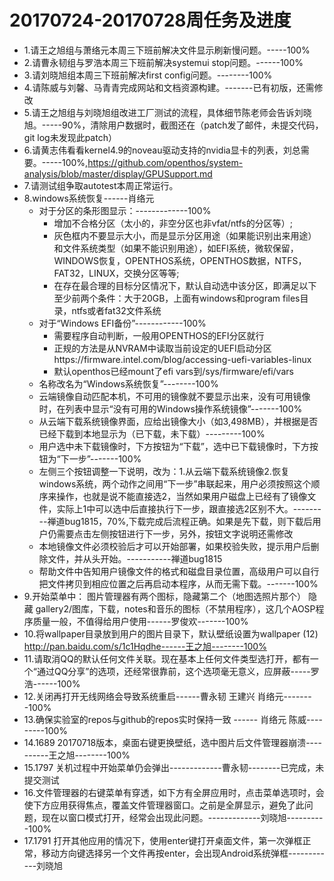 # 20170724-20170728周任务及进度

- 1.请王之旭组与萧络元本周三下班前解决文件显示刷新慢问题。-----100%
- 2.请曹永韧组与罗浩本周三下班前解决systemui stop问题。------100%
- 3.请刘晓旭组本周三下班前解决first config问题。--------100%
- 4.请陈威与刘馨、马青青完成网站和文档资源构建。-------已有初版，还需修改
- 5.请王之旭组与刘晓旭组改进工厂测试的流程，具体细节陈老师会告诉刘晓旭。-----90%，清除用户数据时，截图还在（patch发了邮件，未提交代码，git log未发现此patch）
- 6.请黄志伟看看kernel4.9的noveau驱动支持的nvidia显卡的列表，刘总需要。-----100%,https://github.com/openthos/system-analysis/blob/master/display/GPUSupport.md
- 7.请测试组争取autotest本周正常运行。
- 8.windows系统恢复------肖络元
  - 对于分区的条形图显示：-------------100%
    - 增加不合格分区（太小的，非空分区也非vfat/ntfs的分区等）;
    - 灰色框内不要显示大小，而是显示分区用途（如果能识别出来用途）和文件系统类型（如果不能识别用途），如EFI系统，微软保留，WINDOWS恢复，OPENTHOS系统，OPENTHOS数据，NTFS，FAT32，LINUX，交换分区等等;
    - 在存在最合理的目标分区情况下，默认自动选中该分区，即满足以下至少前两个条件：大于20GB，上面有windows和program files目录，ntfs或者fat32文件系统
  - 对于“Windows EFI备份”------------100%
    - 需要程序自动判断，一般用OPENTHOS的EFI分区就行
    - 正规的方法是从NVRAM中读取当前设定的UEFI启动分区https://firmware.intel.com/blog/accessing-uefi-variables-linux
    - 默认openthos已经mount了efi vars到/sys/firmware/efi/vars
  - 名称改名为“Windows系统恢复”--------100%
  - 云端镜像自动匹配本机，不可用的镜像就不要显示出来，没有可用镜像时，在列表中显示“没有可用的Windows操作系统镜像”-------100%
  - 从云端下载系统镜像界面，应给出镜像大小（如3,498MB），并根据是否已经下载到本地显示为（已下载，未下载）---------100%
  - 用户选中未下载镜像时，下方按钮为“下载”，选中已下载镜像时，下方按钮为“下一步”-------100%
  - 左侧三个按钮调整一下说明，改为：1.从云端下载系统镜像2.恢复windows系统，两个动作之间用“下一步”串联起来，用户必须按照这个顺序来操作，也就是说不能直接选2，当然如果用户磁盘上已经有了镜像文件，实际上1中可以选中后直接执行下一步，跟直接选2区别不大。---------禅道bug1815，70%,下载完成后流程正确。如果是先下载，则下载后用户仍需要点击左侧按钮进行下一步，另外，按钮文字说明还需修改
  - 本地镜像文件必须校验后才可以开始部署，如果校验失败，提示用户后删除文件，并从头开始。-----------禅道bug1815
  - 帮助文件中告知用户镜像文件的格式和磁盘目录位置，高级用户可以自行把文件拷贝到相应位置之后再启动本程序，从而无需下载。-------100%
- 9.开始菜单中： 图片管理器有两个图标，隐藏第二个（地图选照片那个） 隐藏 gallery2/图库，下载，notes和音乐的图标（不禁用程序），这几个AOSP程序质量一般，不值得给用户使用------罗俊欢-------100%
- 10.将wallpaper目录放到用户的图片目录下，默认壁纸设置为wallpaper (12) http://pan.baidu.com/s/1c1Hqdhe------王之旭--------100%
- 11.请取消QQ的默认任何文件关联。现在基本上任何文件类型选打开，都有一个“通过QQ分享”的选项，还经常很靠前，这个选项毫无意义，应屏蔽-----罗浩------100%
- 12.关闭再打开无线网络会导致系统重启------曹永韧 王建兴 肖络元--------100%
- 13.确保实验室的repos与github的repos实时保持一致 ------ 肖络元 陈威---------100%
- 14.1689 20170718版本，桌面右键更换壁纸，选中图片后文件管理器崩溃----------王之旭--------100%
- 15.1797 关机过程中开始菜单仍会弹出-------------曹永韧--------已完成，未提交测试
- 16.文件管理器的右键菜单有穿透，如下方有全屏应用时，点击菜单选项时，会使下方应用获得焦点，覆盖文件管理器窗口。之前是全屏显示，避免了此问题，现在以窗口模式打开，经常会出现此问题。-------------刘晓旭----------100%
- 17.1791 打开其他应用的情况下，使用enter键打开桌面文件，第一次弹框正常，移动方向键选择另一个文件再按enter，会出现Android系统弹框------------刘晓旭
